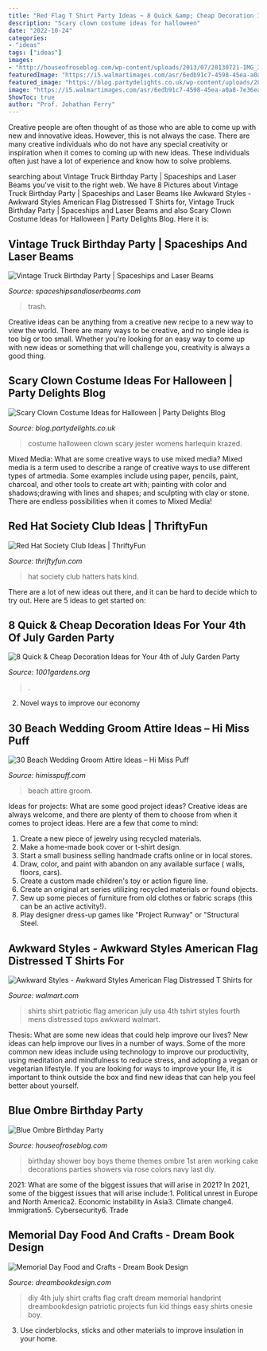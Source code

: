 ```yaml
---
title: "Red Flag T Shirt Party Ideas ~ 8 Quick &amp; Cheap Decoration Ideas For Your 4th Of July Garden Party"
description: "Scary clown costume ideas for halloween"
date: "2022-10-24"
categories:
- "ideas"
tags: ["ideas"]
images:
- "http://houseofroseblog.com/wp-content/uploads/2013/07/20130721-IMG_3789_1.jpg"
featuredImage: "https://i5.walmartimages.com/asr/6edb91c7-4598-45ea-a0a8-7e36ea6d8bff_1.80e11735c9dd28b2a6fd870e196b800d.jpeg"
featured_image: "https://blog.partydelights.co.uk/wp-content/uploads/2017/10/Womens-Harlequin-Costume.jpg"
image: "https://i5.walmartimages.com/asr/6edb91c7-4598-45ea-a0a8-7e36ea6d8bff_1.80e11735c9dd28b2a6fd870e196b800d.jpeg"
ShowToc: true
author: "Prof. Johathan Ferry"
---
```



Creative people are often thought of as those who are able to come up with new and innovative ideas. However, this is not always the case. There are many creative individuals who do not have any special creativity or inspiration when it comes to coming up with new ideas. These individuals often just have a lot of experience and know how to solve problems.

	

		
searching about Vintage Truck Birthday Party | Spaceships and Laser Beams you've visit to the right web. We have 8 Pictures about Vintage Truck Birthday Party | Spaceships and Laser Beams like Awkward Styles - Awkward Styles American Flag Distressed T Shirts for, Vintage Truck Birthday Party | Spaceships and Laser Beams and also Scary Clown Costume Ideas for Halloween | Party Delights Blog. Here it is:
		
    
## Vintage Truck Birthday Party | Spaceships And Laser Beams

<img loading=lazy src="https://spaceshipsandlaserbeams.com/wp-content/uploads/2015/09/garbage-truck-birthday-party-ideas.jpg" onerror="this.onerror=null;this.src='https://tse2.mm.bing.net/th?id=OIP.CoPqH_q9wMdwzBQ74EcUUAHaLH&amp;pid=15.1';" alt="Vintage Truck Birthday Party | Spaceships and Laser Beams">

_Source: spaceshipsandlaserbeams.com_

>trash. 

	

Creative ideas can be anything from a creative new recipe to a new way to view the world. There are many ways to be creative, and no single idea is too big or too small. Whether you're looking for an easy way to come up with new ideas or something that will challenge you, creativity is always a good thing.

    
## Scary Clown Costume Ideas For Halloween | Party Delights Blog

<img loading=lazy src="https://blog.partydelights.co.uk/wp-content/uploads/2017/10/Womens-Harlequin-Costume.jpg" onerror="this.onerror=null;this.src='https://tse4.mm.bing.net/th?id=OIP.M6Bs1IjoMyV1h-N1c6DwawHaJ4&amp;pid=15.1';" alt="Scary Clown Costume Ideas for Halloween | Party Delights Blog">

_Source: blog.partydelights.co.uk_

>costume halloween clown scary jester womens harlequin krazed. 

	

Mixed Media: What are some creative ways to use mixed media?
Mixed media is a term used to describe a range of creative ways to use different types of artmedia. Some examples include using paper, pencils, paint, charcoal, and other tools to create art with; painting with color and shadows;drawing with lines and shapes; and sculpting with clay or stone. There are endless possibilities when it comes to Mixed Media!

    
## Red Hat Society Club Ideas | ThriftyFun

<img loading=lazy src="https://img.thrfun.com/img/153/771/red_hat_society_x1.jpg" onerror="this.onerror=null;this.src='https://tse1.mm.bing.net/th?id=OIP.dGSt1jAH7nx1tyPyRKfDSwHaE6&amp;pid=15.1';" alt="Red Hat Society Club Ideas | ThriftyFun">

_Source: thriftyfun.com_

>hat society club hatters hats kind. 

	

There are a lot of new ideas out there, and it can be hard to decide which to try out. Here are 5 ideas to get started on: 

    
## 8 Quick &amp; Cheap Decoration Ideas For Your 4th Of July Garden Party

<img loading=lazy src="https://www.1001gardens.org/wp-content/uploads/2016/06/1001gardens.org-8-quick-cheap-decoration-ideas-for-your-4th-of-july-garden-party1.jpg" onerror="this.onerror=null;this.src='https://tse1.mm.bing.net/th?id=OIP.b-09VH4gU1_YTi1TcpxmEAHaLY&amp;pid=15.1';" alt="8 Quick &amp; Cheap Decoration Ideas for Your 4th of July Garden Party">

_Source: 1001gardens.org_

>. 

	

2. Novel ways to improve our economy

    
## 30 Beach Wedding Groom Attire Ideas – Hi Miss Puff

<img loading=lazy src="http://www.himisspuff.com/wp-content/uploads/2017/02/Beach-Wedding-Groom-Attire-Ideas-4.jpg" onerror="this.onerror=null;this.src='https://tse1.mm.bing.net/th?id=OIP.7Y0VuKYJ42r90xptTF5xFgHaLH&amp;pid=15.1';" alt="30 Beach Wedding Groom Attire Ideas – Hi Miss Puff">

_Source: himisspuff.com_

>beach attire groom. 

	

Ideas for projects: What are some good project ideas?
Creative ideas are always welcome, and there are plenty of them to choose from when it comes to project ideas. Here are a few that come to mind: 
1. Create a new piece of jewelry using recycled materials.
2. Make a home-made book cover or t-shirt design.
3. Start a small business selling handmade crafts online or in local stores.
4. Draw, color, and paint with abandon on any available surface ( walls, floors, cars).
5. Create a custom made children's toy or action figure line. 
6. Create an original art series utilizing recycled materials or found objects.
7. Sew up some pieces of furniture from old clothes or fabric scraps (this can be an active activity!). 
8. Play designer dress-up games like "Project Runway" or "Structural Steel.

    
## Awkward Styles - Awkward Styles American Flag Distressed T Shirts For

<img loading=lazy src="https://i5.walmartimages.com/asr/6edb91c7-4598-45ea-a0a8-7e36ea6d8bff_1.80e11735c9dd28b2a6fd870e196b800d.jpeg" onerror="this.onerror=null;this.src='https://tse1.mm.bing.net/th?id=OIP.IxL-a7KwHK_2PX5stILclwHaJ4&amp;pid=15.1';" alt="Awkward Styles - Awkward Styles American Flag Distressed T Shirts for">

_Source: walmart.com_

>shirts shirt patriotic flag american july usa 4th tshirt styles fourth mens distressed tops awkward walmart. 

	

Thesis: What are some new ideas that could help improve our lives?
New ideas can help improve our lives in a number of ways. Some of the more common new ideas include using technology to improve our productivity, using meditation and mindfulness to reduce stress, and adopting a vegan or vegetarian lifestyle. If you are looking for ways to improve your life, it is important to think outside the box and find new ideas that can help you feel better about yourself.

    
## Blue Ombre Birthday Party

<img loading=lazy src="http://houseofroseblog.com/wp-content/uploads/2013/07/20130721-IMG_3789_1.jpg" onerror="this.onerror=null;this.src='https://tse4.mm.bing.net/th?id=OIP.TjfHQx3Ds3wjr7iKp0LtqwHaLH&amp;pid=15.1';" alt="Blue Ombre Birthday Party">

_Source: houseofroseblog.com_

>birthday shower boy boys theme themes ombre 1st aren working cake decorations parties showers via rose colors navy last diy. 

	

2021: What are some of the biggest issues that will arise in 2021?
In 2021, some of the biggest issues that will arise include:1. Political unrest in Europe and North America2. Economic instability in Asia3. Climate change4. Immigration5. Cybersecurity6. Trade
    
## Memorial Day Food And Crafts - Dream Book Design

<img loading=lazy src="http://dreambookdesign.com/wp-content/uploads/2015/05/4thofjulycraft.jpg" onerror="this.onerror=null;this.src='https://tse4.mm.bing.net/th?id=OIP.l116TjE4_y4D-3ebzFL4_QAAAA&amp;pid=15.1';" alt="Memorial Day Food and Crafts - Dream Book Design">

_Source: dreambookdesign.com_

>diy 4th july shirt crafts flag craft dream memorial handprint dreambookdesign patriotic projects fun kid things easy shirts onesie boy. 

	

3. Use cinderblocks, sticks and other materials to improve insulation in your home.

